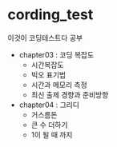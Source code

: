 # cording_test
이것이 코딩테스트다 공부

- chapter03 : 코딩 복잡도
  - 시간복잡도
  - 빅오 표기법
  - 시간과 메모리 측정
  - 최신 출제 경향과 준비방향
- chapter04 : 그리디
  - 거스름돈
  - 큰 수 더하기
  - 1이 될 때 까지
